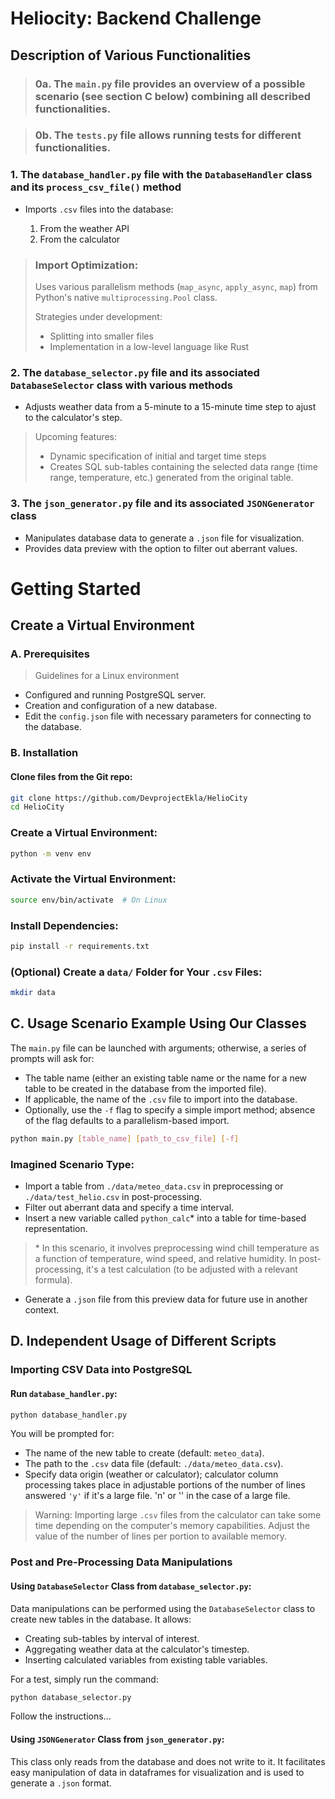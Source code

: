 
# Heliocity: Backend Challenge

## Description of Various Functionalities

> ### 0a. The `main.py` file provides an overview of a possible scenario (see section C below) combining all described functionalities.

> ### 0b. The `tests.py` file allows running tests for different functionalities.

### 1. The `database_handler.py` file with the `DatabaseHandler` class and its `process_csv_file()` method

- Imports `.csv` files into the database:

    1. From the weather API
    2. From the calculator

> ### Import Optimization:
> Uses various parallelism methods (`map_async`, `apply_async`, `map`) from Python's native `multiprocessing.Pool` class.
>    
> Strategies under development:
> - Splitting into smaller files
> - Implementation in a low-level language like Rust

### 2. The `database_selector.py` file and its associated `DatabaseSelector` class with various methods

- Adjusts weather data from a 5-minute to a 15-minute time step to ajust to the calculator's step.
  
> Upcoming features:
> - Dynamic specification of initial and target time steps
> - Creates SQL sub-tables containing the selected data range (time range, temperature, etc.) generated from the original table.

### 3. The `json_generator.py` file and its associated `JSONGenerator` class

- Manipulates database data to generate a `.json` file for visualization.
- Provides data preview with the option to filter out aberrant values.

# Getting Started

## Create a Virtual Environment

### A. Prerequisites

> Guidelines for a Linux environment

- Configured and running PostgreSQL server.
- Creation and configuration of a new database.
- Edit the `config.json` file with necessary parameters for connecting to the database.

### B. Installation

#### Clone files from the Git repo:

```bash
git clone https://github.com/DevprojectEkla/HelioCity
cd HelioCity
```
### Create a Virtual Environment:

```bash
python -m venv env
```

### Activate the Virtual Environment:

```bash
source env/bin/activate  # On Linux
```

### Install Dependencies:

```bash
pip install -r requirements.txt
```

### (Optional) Create a `data/` Folder for Your `.csv` Files:

```bash
mkdir data
```

## C. Usage Scenario Example Using Our Classes

The `main.py` file can be launched with arguments; otherwise, a series of prompts will ask for:

- The table name (either an existing table name or the name for a new table to be created in the database from the imported file).
- If applicable, the name of the `.csv` file to import into the database.
- Optionally, use the `-f` flag to specify a simple import method; absence of the flag defaults to a parallelism-based import.

```bash
python main.py [table_name] [path_to_csv_file] [-f]
```

### Imagined Scenario Type:

- Import a table from `./data/meteo_data.csv` in preprocessing or `./data/test_helio.csv` in post-processing.
- Filter out aberrant data and specify a time interval.
- Insert a new variable called `python_calc`* into a table for time-based representation.
> &#42; In this scenario, it involves preprocessing wind chill temperature as a function of temperature, wind speed, and relative humidity. In post-processing, it's a test calculation (to be adjusted with a relevant formula).
- Generate a `.json` file from this preview data for future use in another context.

## D. Independent Usage of Different Scripts

### Importing CSV Data into PostgreSQL

#### Run `database_handler.py`:

```bash
python database_handler.py
```

You will be prompted for:

- The name of the new table to create (default: `meteo_data`).
- The path to the `.csv` data file (default: `./data/meteo_data.csv`).
- Specify data origin (weather or calculator); calculator column processing takes place in adjustable portions of the number of lines answered `'y'` if it's a large file. 'n' or '' in the case of a large file.

> Warning: Importing large `.csv` files from the calculator can take some time depending on the computer's memory capabilities. Adjust the value of the number of lines per portion to available memory.

### Post and Pre-Processing Data Manipulations

#### Using `DatabaseSelector` Class from `database_selector.py`:

Data manipulations can be performed using the `DatabaseSelector` class to create new tables in the database. It allows:

- Creating sub-tables by interval of interest.
- Aggregating weather data at the calculator's timestep.
- Inserting calculated variables from existing table variables.

For a test, simply run the command:

```bash
python database_selector.py
```

Follow the instructions...

#### Using `JSONGenerator` Class from `json_generator.py`:

This class only reads from the database and does not write to it. It facilitates easy manipulation of data in dataframes for visualization and is used to generate a `.json` format.
